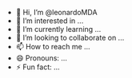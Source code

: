 - 👋 Hi, I’m @leonardoMDA
- 👀 I’m interested in ...
- 🌱 I’m currently learning ...
- 💞️ I’m looking to collaborate on ...
- 📫 How to reach me ...
- 😄 Pronouns: ...
- ⚡ Fun fact: ...

<!---
leonardoMDA/leonardoMDA is a ✨ special ✨ repository because its `README.md` (this file) appears on your GitHub profile.
You can click the Preview link to take a look at your changes.
--->
